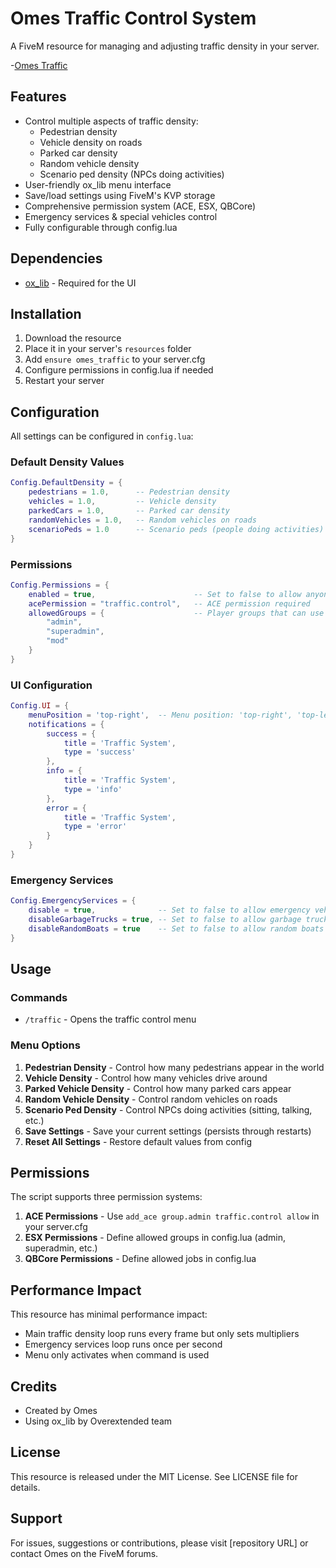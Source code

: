 # Omes Traffic Control System

A FiveM resource for managing and adjusting traffic density in your server.

-[Omes Traffic](https://imgur.com/XPkhb2G)

## Features

- Control multiple aspects of traffic density:
  - Pedestrian density
  - Vehicle density on roads
  - Parked car density
  - Random vehicle density
  - Scenario ped density (NPCs doing activities)
- User-friendly ox_lib menu interface
- Save/load settings using FiveM's KVP storage
- Comprehensive permission system (ACE, ESX, QBCore)
- Emergency services & special vehicles control
- Fully configurable through config.lua

## Dependencies

- [ox_lib](https://github.com/overextended/ox_lib) - Required for the UI

## Installation

1. Download the resource
2. Place it in your server's `resources` folder
3. Add `ensure omes_traffic` to your server.cfg
4. Configure permissions in config.lua if needed
5. Restart your server

## Configuration

All settings can be configured in `config.lua`:

### Default Density Values

```lua
Config.DefaultDensity = {
    pedestrians = 1.0,      -- Pedestrian density
    vehicles = 1.0,         -- Vehicle density
    parkedCars = 1.0,       -- Parked car density
    randomVehicles = 1.0,   -- Random vehicles on roads
    scenarioPeds = 1.0      -- Scenario peds (people doing activities)
}
```

### Permissions

```lua
Config.Permissions = {
    enabled = true,                      -- Set to false to allow anyone to use the command
    acePermission = "traffic.control",   -- ACE permission required
    allowedGroups = {                    -- Player groups that can use the command
        "admin",
        "superadmin",
        "mod"
    }
}
```

### UI Configuration

```lua
Config.UI = {
    menuPosition = 'top-right',  -- Menu position: 'top-right', 'top-left', 'bottom-right', 'bottom-left'
    notifications = {
        success = {
            title = 'Traffic System',
            type = 'success'
        },
        info = {
            title = 'Traffic System',
            type = 'info'
        },
        error = {
            title = 'Traffic System',
            type = 'error'
        }
    }
}
```

### Emergency Services

```lua
Config.EmergencyServices = {
    disable = true,              -- Set to false to allow emergency vehicles
    disableGarbageTrucks = true, -- Set to false to allow garbage trucks
    disableRandomBoats = true    -- Set to false to allow random boats
}
```

## Usage

### Commands

- `/traffic` - Opens the traffic control menu

### Menu Options

1. **Pedestrian Density** - Control how many pedestrians appear in the world
2. **Vehicle Density** - Control how many vehicles drive around
3. **Parked Vehicle Density** - Control how many parked cars appear
4. **Random Vehicle Density** - Control random vehicles on roads
5. **Scenario Ped Density** - Control NPCs doing activities (sitting, talking, etc.)
6. **Save Settings** - Save your current settings (persists through restarts)
7. **Reset All Settings** - Restore default values from config

## Permissions

The script supports three permission systems:

1. **ACE Permissions** - Use `add_ace group.admin traffic.control allow` in your server.cfg
2. **ESX Permissions** - Define allowed groups in config.lua (admin, superadmin, etc.)
3. **QBCore Permissions** - Define allowed jobs in config.lua

## Performance Impact

This resource has minimal performance impact:
- Main traffic density loop runs every frame but only sets multipliers
- Emergency services loop runs once per second
- Menu only activates when command is used

## Credits

- Created by Omes
- Using ox_lib by Overextended team

## License

This resource is released under the MIT License. See LICENSE file for details.

## Support

For issues, suggestions or contributions, please visit [repository URL] or contact Omes on the FiveM forums. 
